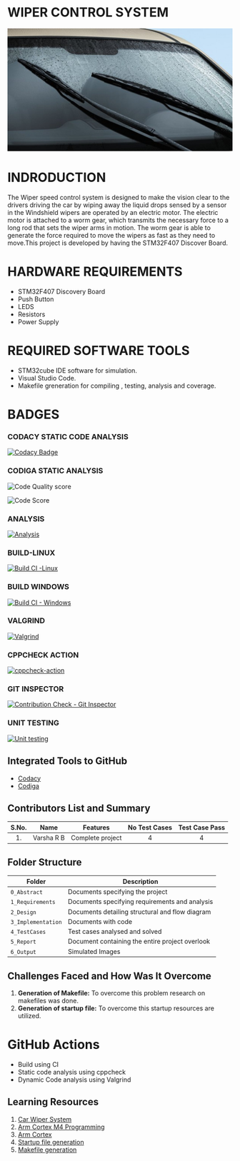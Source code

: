 # WIPER CONTROL SYSTEM

![image](https://github.com/Varsha-5/M2_Project_2022/blob/main/wiper%20(2).jfif)

# INDRODUCTION

The Wiper speed control system is designed to make the vision clear to the drivers driving the car by wiping away the liquid drops sensed by a sensor in the
Windshield wipers are operated by an electric motor. The electric motor is attached to a worm gear, which transmits the necessary force to a long rod that sets the wiper arms in motion. The worm gear is able to generate the force required to move the wipers as fast as they need to move.This project is developed by having the STM32F407 Discover Board.

# HARDWARE REQUIREMENTS

 * STM32F407 Discovery Board
 * Push Button
 * LEDS
 * Resistors
 * Power Supply

# REQUIRED SOFTWARE TOOLS

* STM32cube IDE software for simulation.
* Visual Studio Code.
* Makefile greneration for compiling , testing, analysis and coverage.


# BADGES

### CODACY STATIC CODE ANALYSIS

[![Codacy Badge](https://app.codacy.com/project/badge/Grade/f8bd6e49c42d40faaaff8b461a53309a)](https://www.codacy.com/gh/Abiramikoperundevi/M3_WIPER_CONTROL_SYSTEM/dashboard?utm_source=github.com&amp;utm_medium=referral&amp;utm_content=Abiramikoperundevi/M3_WIPER_CONTROL_SYSTEM&amp;utm_campaign=Badge_Grade)

### CODIGA STATIC ANALYSIS

![Code Quality score](https://api.codiga.io/project/33385/score/svg)

![Code Score](https://api.codiga.io/project/33385/status/svg)
### ANALYSIS


[![Analysis](https://github.com/Abiramikoperundevi/M3_WIPER_CONTROL_SYSTEM/actions/workflows/Analysis.yml/badge.svg)](https://github.com/Abiramikoperundevi/M3_WIPER_CONTROL_SYSTEM/actions/workflows/Analysis.yml)

### BUILD-LINUX

[![Build CI -Linux](https://github.com/Abiramikoperundevi/M3_WIPER_CONTROL_SYSTEM/actions/workflows/Build_linux.yml/badge.svg)](https://github.com/Abiramikoperundevi/M3_WIPER_CONTROL_SYSTEM/actions/workflows/Build_linux.yml)

### BUILD WINDOWS

[![Build CI - Windows](https://github.com/Abiramikoperundevi/M3_WIPER_CONTROL_SYSTEM/actions/workflows/Build-Windows.yml/badge.svg)](https://github.com/Abiramikoperundevi/M3_WIPER_CONTROL_SYSTEM/actions/workflows/Build-Windows.yml)

### VALGRIND

[![Valgrind](https://github.com/Abiramikoperundevi/M3_WIPER_CONTROL_SYSTEM/actions/workflows/Valgrind.yml/badge.svg)](https://github.com/Abiramikoperundevi/M3_WIPER_CONTROL_SYSTEM/actions/workflows/Valgrind.yml)

### CPPCHECK ACTION

[![cppcheck-action](https://github.com/Abiramikoperundevi/M3_WIPER_CONTROL_SYSTEM/actions/workflows/cpp%20check.yml/badge.svg)](https://github.com/Abiramikoperundevi/M3_WIPER_CONTROL_SYSTEM/actions/workflows/cpp%20check.yml)

### GIT INSPECTOR

[![Contribution Check - Git Inspector](https://github.com/Abiramikoperundevi/M3_WIPER_CONTROL_SYSTEM/actions/workflows/Git_inspector.yml/badge.svg)](https://github.com/Abiramikoperundevi/M3_WIPER_CONTROL_SYSTEM/actions/workflows/Git_inspector.yml)

### UNIT TESTING

[![Unit testing](https://github.com/Abiramikoperundevi/M3_WIPER_CONTROL_SYSTEM/actions/workflows/Unit_Testing.yml/badge.svg)](https://github.com/Abiramikoperundevi/M3_WIPER_CONTROL_SYSTEM/actions/workflows/Unit_Testing.yml)


## Integrated Tools to GitHub

*  [Codacy](https://www.codacy.com/)
*  [Codiga](https://app.codiga.io/home)

## Contributors List and Summary

|S.No. |  Name   |    Features    |No Test Cases|Test Case Pass|
|:---:|:---:|:---:|:---:|:---:|
|1. | Varsha R B  | Complete project   | 4   | 4    |


## Folder Structure
Folder             | Description
-------------------| -----------------------------------------
`0_Abstract`       | Documents specifying the project
`1_Requirements`   | Documents specifying requirements and analysis
`2_Design`         | Documents detailing structural and flow diagram
`3_Implementation` | Documents with code 
`4_TestCases`      | Test cases analysed and solved
`5_Report`         | Document containing the entire project overlook
`6_Output`         | Simulated Images
    

## Challenges Faced and How Was It Overcome

1. **Generation of Makefile:** To overcome this problem research on makefiles was done.
2. **Generation of startup file:** To overcome this startup  resources are utilized.


# GitHub Actions
* Build  using CI
* Static code analysis using cppcheck
* Dynamic Code analysis using Valgrind

## Learning Resources
1. [Car Wiper System](https://wuling.id/en/blog/autotips/car-wipers-components-functions-and-how-they-work)
2. [Arm Cortex M4 Programming](https://microcontrollerslab.com/arm-cortex-m4-architecture/)
3. [Arm Cortex](https://community.arm.com/cfs-file/__key/telligent-evolution-components)
4. [Startup file generation](https://community.silabs.com/s/article/understand-the-gnu-assembler-startup-file-of-cortex-m4?language=en_US)
5. [Makefile generation](https://stackoverflow.com/questions/37372824/writing-a-makefile-for-arm-project)
